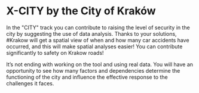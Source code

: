 # X-CITY by the City of Kraków
In the "CITY" track you can contribute to raising the level of security in the city by suggesting the use of data analysis. Thanks to your solutions, #Krakow will get a spatial view of when and how many car accidents have occurred, and this will make spatial analyses easier! You can contribute significantly to safety on Krakow roads!

It’s not ending with working on the tool and using real data. You will have an opportunity to see how many factors and dependencies determine the functioning of the city and influence the effective response to the challenges it faces.